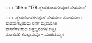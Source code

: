+++
title = "178 ದ್ವೇಷರೋಷಗಳವೊಲೆ ನೇಹಮುಂ"

+++
ದ್ವೇಷರೋಷಗಳವೊಲೆ ನೇಹಮುಂ ಮೋಹಮುಂ।  
ಪಾಶವಾಗಲ್ಪಹುದು ನಿನಗೆ ಮೈಮರಸಿ॥  
ವಾಸನೆಗಳುರುಬಿ ಚಿತ್ತಜ್ವರಂಗಳ ಬಿತ್ತಿ।  
ಮೋಸದಲಿ ಕೊಲ್ಲುವುವೊ - ಮಂಕುತಿಮ್ಮ॥  
